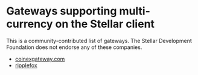 Gateways supporting multi-currency on the Stellar client
========================================================
This is a community-contributed list of gateways. The Stellar Development Foundation does not endorse any of these companies.
* [coinexgateway.com](https://coinexgateway.com)
* [ripplefox](https://ripplefox.com/)
